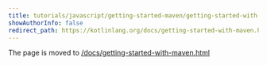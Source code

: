 ```yaml
---
title: tutorials/javascript/getting-started-maven/getting-started-with-maven.md
showAuthorInfo: false
redirect_path: https://kotlinlang.org/docs/getting-started-with-maven.html
---
```


The page is moved to [/docs/getting-started-with-maven.html](/docs/getting-started-with-maven.html)
